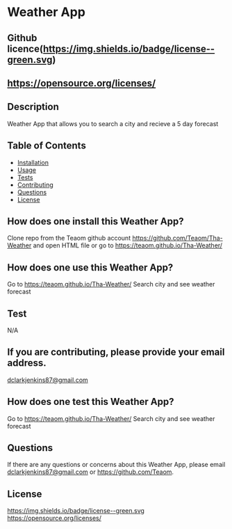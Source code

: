 # Weather App
  ## Github licence(https://img.shields.io/badge/license--green.svg)
  ## https://opensource.org/licenses/
  
  ## Description 
  Weather App that allows you to search a city and recieve a 5 day forecast
  ## Table of Contents 
  * [Installation](#installation)
  * [Usage](#usage)
  * [Tests](#tests)
  * [Contributing](#contributing)
  * [Questions](#questions)
  * [License](#license)
  
  ## How does one install this Weather App? 
  Clone repo from the Teaom github account https://github.com/Teaom/Tha-Weather and open HTML file or go to https://teaom.github.io/Tha-Weather/

  ## How does one use this Weather App? 
  Go to https://teaom.github.io/Tha-Weather/
  Search city and see weather forecast

  ## Test 
  N/A

  ## If you are contributing, please provide your email address. 
  dclarkjenkins87@gmail.com

  ## How does one test this Weather App? 
  Go to https://teaom.github.io/Tha-Weather/
  Search city and see weather forecast

  ## Questions 
  If there are any questions or concerns about this Weather App, please email dclarkjenkins87@gmail.com or https://github.com/Teaom.

  ## License
 https://img.shields.io/badge/license--green.svg
https://opensource.org/licenses/
  